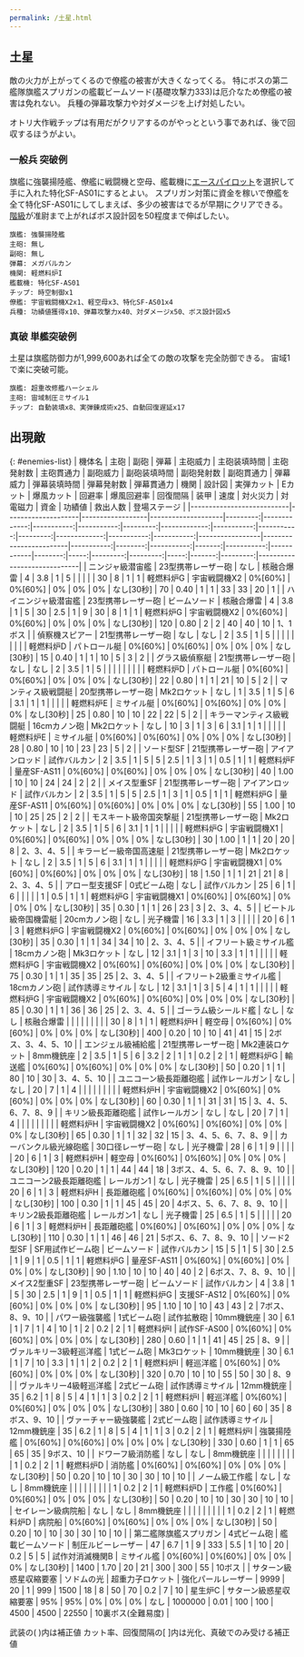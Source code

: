 ```yaml
---
permalink: /土星.html
---
```

## 土星

敵の火力が上がってくるので僚艦の被害が大きくなってくる。
特にボスの第二艦隊旗艦スプリガンの艦載ビームソード(基礎攻撃力333)は厄介なため僚艦の被害は免れない。
兵種の弾幕攻撃力や対ダメージを上げ対処したい。

オトリ大作戦チップは有用だがクリアするのがやっとという事であれば、後で回収するほうがよい。

### 一般兵 突破例

旗艦に強襲揚陸艦、僚艦に戦闘機と空母、艦載機に[エースパイロット](序盤攻略.md#プロローグ)を選択して手に入れた特化SF-AS01にするとよい。
スプリガン対策に資金を稼いで僚艦を全て特化SF-AS01にしてしまえば、多少の被害はでるが早期にクリアできる。
[階級](階級.md)が准尉まで上がればボス設計図を50程度まで伸ばしたい。

```
旗艦: 強襲揚陸艦
主砲: 無し
副砲: 無し
弾幕: メガバルカン
機関: 軽燃料炉I
艦載機: 特化SF-AS01
チップ: 時空制御x1
僚艦: 宇宙戦闘機X2x1、軽空母x3、特化SF-AS01x4
兵種: 功績値獲得x10、弾幕攻撃力x40、対ダメージx50、ボス設計図x5
```

### 真破 単艦突破例

土星は旗艦防御力が1,999,600あれば全ての敵の攻撃を完全防御できる。
宙域1で楽に突破可能。

```
旗艦: 超重改修艦ハーシェル
主砲: 宙域制圧ミサイル1
チップ: 自動装填x8、実弾錬成術x25、自動回復遅延x17
```

## 出現敵

{: #enemies-list}
| 機体名                    | 主砲               | 副砲             | 弾幕               | 主砲威力 | 主砲装填時間 | 主砲発射数 | 主砲貫通力 | 副砲威力 | 副砲装填時間 | 副砲発射数 | 副砲貫通力 | 弾幕威力 | 弾幕装填時間 | 弾幕発射数 | 弾幕貫通力 | 機関            | 設計図                 | 実弾カット | Eカット | 爆風カット | 回避率 | 爆風回避率 | 回復間隔   |    装甲 | 速度 | 対火災力 | 対電磁力 | 資金 | 功績値 | 救出人数 | 登場ステージ                |
|---------------------------|--------------------|------------------|--------------------|---------:|-------------:|-----------:|-----------:|---------:|-------------:|-----------:|-----------:|---------:|-------------:|-----------:|-----------:|-----------------|------------------------|-----------:|--------:|-----------:|-------:|-----------:|------------|--------:|-----:|---------:|---------:|-----:|-------:|---------:|-----------------------------|
| ニンジャ級潜宙艦          | 23型携帯レーザー砲 | なし             | 核融合爆雷         |        4 |          3.8 |          1 |          5 |          |              |            |            |       30 |            8 |          1 |          1 | 軽燃料炉G       | 宇宙戦闘機X2           |    0%[60%] | 0%[60%] |         0% |     0% |         0% | なし[30秒] |      70 | 0.40 |        1 |        1 |   33 |     33 |       20 | 1                           |
| ハイニンジャ級潜宙艦      | 23型携帯レーザー砲 | ビームソード     | 核融合爆雷         |        4 |          3.8 |          1 |          5 |       30 |          2.5 |          1 |          9 |       30 |            8 |          1 |          1 | 軽燃料炉G       | 宇宙戦闘機X2           |    0%[60%] | 0%[60%] |         0% |     0% |         0% | なし[30秒] |     120 | 0.80 |        2 |        2 |   40 |     40 |       10 | 1、1ボス                    |
| 偵察機スピアー            | 21型携帯レーザー砲 | なし             | なし               |        2 |          3.5 |          1 |          5 |          |              |            |            |          |              |            |            | 軽燃料炉D       | パトロール艇           |    0%[60%] | 0%[60%] |         0% |     0% |         0% | なし[30秒] |      15 | 0.40 |        1 |        1 |   10 |      5 |        3 | 2                           |
| グラス級偵察艇            | 21型携帯レーザー砲 | なし             | なし               |        2 |          3.5 |          1 |          5 |          |              |            |            |          |              |            |            | 軽燃料炉D       | パトロール艇           |    0%[60%] | 0%[60%] |         0% |     0% |         0% | なし[30秒] |      22 | 0.80 |        1 |        1 |   21 |     10 |        5 | 2                           |
| マンティス級戦闘艇        | 20型携帯レーザー砲 | Mk2ロケット      | なし               |        1 |          3.5 |          1 |          5 |        6 |          3.1 |          1 |          1 |          |              |            |            | 軽燃料炉E       | ミサイル艇             |    0%[60%] | 0%[60%] |         0% |     0% |         0% | なし[30秒] |      25 | 0.80 |       10 |       10 |   22 |     22 |        5 | 2                           |
| キラーマンティス級戦闘艇  | 16cmカノン砲       | Mk2ロケット      | なし               |       10 |            3 |          1 |          3 |        6 |          3.1 |          1 |          1 |          |              |            |            | 軽燃料炉E       | ミサイル艇             |    0%[60%] | 0%[60%] |         0% |     0% |         0% | なし[30秒] |      28 | 0.80 |       10 |       10 |   23 |     23 |        5 | 2                           |
| ソード型SF                | 21型携帯レーザー砲 | アイアンロッド   | 試作バルカン       |        2 |          3.5 |          1 |          5 |        5 |          2.5 |          1 |          3 |        1 |          0.5 |          1 |          1 | 軽燃料炉F       | 量産SF-AS11            |    0%[60%] | 0%[60%] |         0% |     0% |         0% | なし[30秒] |      40 | 1.00 |       10 |       10 |   24 |     24 |        2 | 2                           |
| メイス型重SF              | 21型携帯レーザー砲 | アイアンロッド   | 試作バルカン       |        2 |          3.5 |          1 |          5 |        5 |          2.5 |          1 |          3 |        1 |          0.5 |          1 |          1 | 軽燃料炉G       | 量産SF-AS11            |    0%[60%] | 0%[60%] |         0% |     0% |         0% | なし[30秒] |      55 | 1.00 |       10 |       10 |   25 |     25 |        2 | 2                           |
| モスキート級帝国突撃艇    | 21型携帯レーザー砲 | Mk2ロケット      | なし               |        2 |          3.5 |          1 |          5 |        6 |          3.1 |          1 |          1 |          |              |            |            | 軽燃料炉G       | 宇宙戦闘機X1           |    0%[60%] | 0%[60%] |         0% |     0% |         0% | なし[30秒] |      30 | 1.00 |        1 |        1 |   20 |     20 |        8 | 2、3、4、5                  |
| キラービー級帝国高速艇    | 21型携帯レーザー砲 | Mk2ロケット      | なし               |        2 |          3.5 |          1 |          5 |        6 |          3.1 |          1 |          1 |          |              |            |            | 軽燃料炉G       | 宇宙戦闘機X1           |    0%[60%] | 0%[60%] |         0% |     0% |         0% | なし[30秒] |      18 | 1.50 |        1 |        1 |   21 |     21 |        8 | 2、3、4、5                  |
| アロー型支援SF            | 0式ビーム砲        | なし             | 試作バルカン       |       25 |            6 |          1 |          6 |          |              |            |            |        1 |          0.5 |          1 |          1 | 軽燃料炉G       | 宇宙戦闘機X1           |    0%[60%] | 0%[60%] |         0% |     0% |         0% | なし[30秒] |      35 | 0.30 |        1 |        1 |   26 |     23 |        3 | 2、3、4、5                  |
| ビートル級帝国機雷艇      | 20cmカノン砲       | なし             | 光子機雷           |       16 |          3.3 |          1 |          3 |          |              |            |            |       20 |            6 |          1 |          3 | 軽燃料炉G       | 宇宙戦闘機X2           |    0%[60%] | 0%[60%] |         0% |     0% |         0% | なし[30秒] |      35 | 0.30 |        1 |        1 |   34 |     34 |       10 | 2、3、4、5                  |
| イフリート級ミサイル艦    | 18cmカノン砲       | Mk3ロケット      | なし               |       12 |          3.1 |          1 |          3 |       10 |          3.3 |          1 |          1 |          |              |            |            | 軽燃料炉G       | 宇宙戦闘機X2           |    0%[60%] | 0%[60%] |         0% |     0% |         0% | なし[30秒] |      75 | 0.30 |        1 |        1 |   35 |     35 |       25 | 2、3、4、5                  |
| イフリート2級重ミサイル艦 | 18cmカノン砲       | 試作誘導ミサイル | なし               |       12 |          3.1 |          1 |          3 |        5 |            4 |          1 |          1 |          |              |            |            | 軽燃料炉G       | 宇宙戦闘機X2           |    0%[60%] | 0%[60%] |         0% |     0% |         0% | なし[30秒] |      85 | 0.30 |        1 |        1 |   36 |     36 |       25 | 2、3、4、5                  |
| ゴーラム級シールド艦      | なし               | なし             | 核融合爆雷         |          |              |            |            |          |              |            |            |       30 |            8 |          1 |          1 | 軽燃料炉H       | 軽空母                 |    0%[60%] | 0%[60%] |         0% |     0% |         0% | なし[30秒] |     400 | 0.20 |       10 |       10 |   41 |     41 |       15 | 2ボス、3、4、5、10          |
| エンジェル級補給艦        | 21型携帯レーザー砲 | Mk2連装ロケット  | 8mm機銃座          |        2 |          3.5 |          1 |          5 |        6 |          3.2 |          2 |          1 |        1 |          0.2 |          2 |          1 | 軽燃料炉G       | 輸送艦                 |    0%[60%] | 0%[60%] |         0% |     0% |         0% | なし[30秒] |      50 | 0.20 |        1 |        1 |   80 |     10 |       30 | 3、4、5、10                 |
| ユニコーン級長距離砲艦    | 試作レールガン     | なし             | なし               |       20 |            7 |          1 |          4 |          |              |            |            |          |              |            |            | 軽燃料炉H       | 宇宙戦闘機X2           |    0%[60%] | 0%[60%] |         0% |     0% |         0% | なし[30秒] |      60 | 0.30 |        1 |        1 |   31 |     31 |       15 | 3、4、5、6、7、8、9         |
| キリン級長距離砲艦        | 試作レールガン     | なし             | なし               |       20 |            7 |          1 |          4 |          |              |            |            |          |              |            |            | 軽燃料炉H       | 宇宙戦闘機X2           |    0%[60%] | 0%[60%] |         0% |     0% |         0% | なし[30秒] |      65 | 0.30 |        1 |        1 |   32 |     32 |       15 | 3、4、5、6、7、8、9         |
| カーバンクル級光線砲艦    | 30口径レーザー砲   | なし             | 光子機雷           |       28 |            6 |          1 |          9 |          |              |            |            |       20 |            6 |          1 |          3 | 軽燃料炉H       | 軽空母                 |    0%[60%] | 0%[60%] |         0% |     0% |         0% | なし[30秒] |     120 | 0.20 |        1 |        1 |   44 |     44 |       18 | 3ボス、4、5、6、7、8、9、10 |
| ユニコーン2級長距離砲艦   | レールガン1        | なし             | 光子機雷           |       25 |          6.5 |          1 |          5 |          |              |            |            |       20 |            6 |          1 |          3 | 軽燃料炉H       | 長距離砲艦             |    0%[60%] | 0%[60%] |         0% |     0% |         0% | なし[30秒] |     100 | 0.30 |        1 |        1 |   45 |     45 |       20 | 4ボス、5、6、7、8、9、10    |
| キリン2級長距離砲艦       | レールガン1        | なし             | 光子機雷           |       25 |          6.5 |          1 |          5 |          |              |            |            |       20 |            6 |          1 |          3 | 軽燃料炉H       | 長距離砲艦             |    0%[60%] | 0%[60%] |         0% |     0% |         0% | なし[30秒] |     110 | 0.30 |        1 |        1 |   46 |     46 |       21 | 5ボス、6、7、8、9、10       |
| ソード2型SF               | SF用試作ビーム砲   | ビームソード     | 試作バルカン       |       15 |            5 |          1 |          5 |       30 |          2.5 |          1 |          9 |        1 |          0.5 |          1 |          1 | 軽燃料炉G       | 量産SF-AS11            |    0%[60%] | 0%[60%] |         0% |     0% |         0% | なし[30秒] |      90 | 1.10 |       10 |       10 |   40 |     40 |        2 | 6ボス、7、8、9、10          |
| メイス2型重SF             | 23型携帯レーザー砲 | ビームソード     | 試作バルカン       |        4 |          3.8 |          1 |          5 |       30 |          2.5 |          1 |          9 |        1 |          0.5 |          1 |          1 | 軽燃料炉G       | 支援SF-AS12            |    0%[60%] | 0%[60%] |         0% |     0% |         0% | なし[30秒] |      95 | 1.10 |       10 |       10 |   43 |     43 |        2 | 7ボス、8、9、10             |
| パワー級強襲艦            | 1式ビーム砲        | 試作拡散砲       | 10mm機銃座         |       30 |          6.1 |          1 |          7 |        1 |            4 |         10 |          1 |        2 |          0.2 |          2 |          1 | 軽燃料炉I       | 試作SF-AS00            |    0%[60%] | 0%[60%] |         0% |     0% |         0% | なし[30秒] |     280 | 0.60 |        1 |        1 |   41 |     45 |       25 | 8、9                        |
| ヴァルキリー3級軽巡洋艦   | 1式ビーム砲        | Mk3ロケット      | 10mm機銃座         |       30 |          6.1 |          1 |          7 |       10 |          3.3 |          1 |          1 |        2 |          0.2 |          2 |          1 | 軽燃料炉I       | 軽巡洋艦               |    0%[60%] | 0%[60%] |         0% |     0% |         0% | なし[30秒] |     320 | 0.70 |       10 |       10 |   55 |     50 |       30 | 8、9                        |
| ヴァルキリー4級軽巡洋艦   | 2式ビーム砲        | 試作誘導ミサイル | 12mm機銃座         |       35 |          6.2 |          1 |          8 |        5 |            4 |          1 |          1 |        3 |          0.2 |          2 |          1 | 軽燃料炉I       | 軽巡洋艦               |    0%[60%] | 0%[60%] |         0% |     0% |         0% | なし[30秒] |     380 | 0.60 |       10 |       10 |   60 |     60 |       35 | 8ボス、9、10                |
| ヴァーチャー級強襲艦      | 2式ビーム砲        | 試作誘導ミサイル | 12mm機銃座         |       35 |          6.2 |          1 |          8 |        5 |            4 |          1 |          1 |        3 |          0.2 |          2 |          1 | 軽燃料炉I       | 強襲揚陸艦             |    0%[60%] | 0%[60%] |         0% |     0% |         0% | なし[30秒] |     330 | 0.60 |        1 |        1 |   65 |     65 |       35 | 9ボス、10                   |
| ドワーフ級消防艦          | なし               | なし             | 8mm機銃座          |          |              |            |            |          |              |            |            |        1 |          0.2 |          2 |          1 | 軽燃料炉D       | 消防艦                 |    0%[60%] | 0%[60%] |         0% |     0% |         0% | なし[30秒] |      50 | 0.20 |       10 |       10 |   30 |     30 |       10 | 10                          |
| ノーム級工作艦            | なし               | なし             | 8mm機銃座          |          |              |            |            |          |              |            |            |        1 |          0.2 |          2 |          1 | 軽燃料炉D       | 工作艦                 |    0%[60%] | 0%[60%] |         0% |     0% |         0% | なし[30秒] |      50 | 0.20 |       10 |       10 |   30 |     30 |       10 | 10                          |
| セイレーン級病院船        | なし               | なし             | 8mm機銃座          |          |              |            |            |          |              |            |            |        1 |          0.2 |          2 |          1 | 軽燃料炉D       | 病院船                 |    0%[60%] | 0%[60%] |         0% |     0% |         0% | なし[30秒] |      50 | 0.20 |       10 |       10 |   30 |     30 |       10 | 10                          |
| 第二艦隊旗艦スプリガン    | 4式ビーム砲        | 艦載ビームソード | 制圧ルビーレーザー |       47 |          6.7 |          1 |          9 |      333 |          5.5 |          1 |         10 |       20 |          0.2 |          5 |          5 | 試作対消滅機関B | ミサイル艦             |    0%[60%] | 0%[60%] |         0% |     0% |         0% | なし[30秒] |    1400 | 1.70 |       20 |       21 |  300 |    300 |       55 | 10ボス                      |
| サターン級惑星収縮要塞    | ソドムの光         | 超重力子ロケット | 強化パールレーザー |     9999 |           20 |          1 |        999 |     1500 |           18 |          8 |         50 |       70 |          0.2 |          7 |         10 | 星生炉C         | サターン級惑星収縮要塞 |        95% |     95% |         0% |     0% |         0% | なし       | 1000000 | 0.01 |      100 |      100 | 4500 |   4500 |    22550 | 10裏ボス(全難易度)          |

武装の( )内は補正値
カット率、回復間隔の[ ]内は光化、真破でのみ受ける補正値
